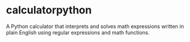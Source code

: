 # calculatorpython
A Python calculator that interprets and solves math expressions written in plain English using regular expressions and math functions.
